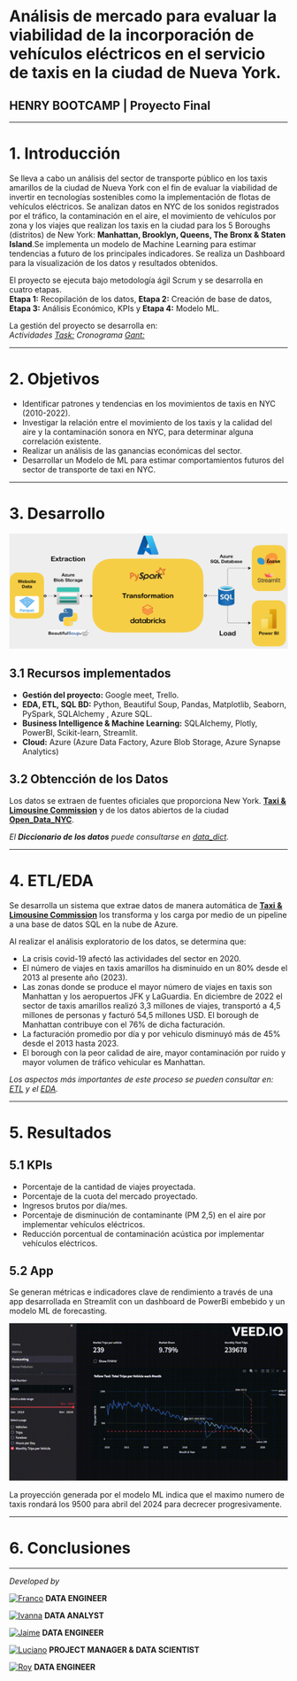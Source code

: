 # <h1> Análisis de mercado para evaluar la viabilidad de la incorporación de vehículos eléctricos en el servicio de taxis en la ciudad de Nueva York. </h1> 
## **HENRY BOOTCAMP | Proyecto Final**
<hr>

# 1. Introducción

Se lleva a cabo un análisis del sector de transporte público en los taxis amarillos de la ciudad de Nueva York con el fin de evaluar la viabilidad de invertir en tecnologías sostenibles como la implementación de flotas de vehículos eléctricos. Se analizan datos en NYC de los sonidos registrados por el tráfico, la contaminación en el aire, el movimiento de vehículos por zona y los viajes que realizan los taxis en la ciudad para  los 5 Boroughs (distritos) de New York: **Manhattan, Brooklyn, Queens, The Bronx & Staten Island**.Se implementa un modelo de Machine Learning  para estimar tendencias a futuro de los principales indicadores. Se realiza un Dashboard para la visualización de los datos y resultados obtenidos. <br>

El proyecto se ejecuta bajo metodología ágil Scrum y se desarrolla en cuatro etapas.<br>
**Etapa 1:** Recopilación de los datos, **Etapa 2:** Creación de base de datos, **Etapa 3:** Análisis Económico, KPIs y **Etapa 4:** Modelo ML. <br>

La gestión del proyecto se desarrolla en:<br>
*Actividades [Task:](https://trello.com/b/BBq6OTiJ/proyecto-final) Cronograma [Gant:](https://docs.google.com/spreadsheets/d/10gupD91IRV9KfblHfoy6fAw1rV6vu_gw6LNHp0itnfo/edit#gid=1709744959)*

<hr>

# 2. Objetivos

- Identificar patrones y tendencias en los movimientos de taxis en NYC (2010-2022).<br>
- Investigar la relación entre el movimiento de los taxis y la calidad del aire y la contaminación sonora en NYC, para determinar alguna  correlación existente. <br>
- Realizar un análisis de las ganancias económicas del sector. <br>
- Desarrollar un Modelo de ML para estimar comportamientos futuros del sector de transporte de taxi en NYC.<br>

<hr>

# 3. Desarrollo

<img src="src/esquema.png" />

## 3.1 Recursos implementados

- **Gestión del proyecto:** Google meet, Trello.<br>
- **EDA, ETL, SQL BD:** Python, Beautiful Soup, Pandas, Matplotlib,  Seaborn, PySpark, SQLAlchemy , Azure SQL.<br> 
- **Business Intelligence & Machine Learning:** SQLAlchemy, Plotly, PowerBI, Scikit-learn, Streamlit.<br> 
- **Cloud:** Azure (Azure Data Factory, Azure Blob Storage, Azure Synapse Analytics) <br>

## 3.2 Obtencción de los Datos

Los datos se extraen de fuentes oficiales que proporciona  New York.  [**Taxi & Limousine Commission**](https://www.nyc.gov/site/tlc/about/tlc-trip-record-data.page) y de los datos abiertos de la ciudad [**Open_Data_NYC**](https://data.cityofnewyork.us/).<br> 

*El **Diccionario de los datos** puede consultarse en [data_dict](https://github.com/francomyburg/Proyecto_grupal_DS).*

<hr>

# 4. ETL/EDA

Se desarrolla un sistema que extrae datos de manera automática de [**Taxi & Limousine Commission**](https://www.nyc.gov/site/tlc/about/tlc-trip-record-data.page) los transforma y los carga por medio de un pipeline a una base de datos SQL en la nube de Azure.<br>

Al realizar el análisis exploratorio de los datos, se determina que:

- La crisis covid-19 afectó las actividades del sector en 2020.
- El número de viajes en taxis amarillos ha disminuido en un 80% desde el 2013 al presente año (2023).
- Las zonas donde se produce el mayor número de viajes en taxis son Manhattan y los aeropuertos JFK y LaGuardia. En diciembre de 2022 el sector de taxis amarillos realizó 3,3 millones de viajes, transportó a 4,5 millones de personas y facturó 54,5 millones USD. El borough de Manhattan contribuye con el 76% de dicha facturación.
- La facturación promedio por día y por vehiculo disminuyó más de 45% desde el 2013 hasta 2023.
- El borough con la peor calidad de aire, mayor contaminación por ruido y mayor volumen de tráfico vehicular es Manhattan. 

 *Los aspectos más importantes de este proceso se pueden consultar en: [ETL](https://github.com/francomyburg/Proyecto_grupal_DS/tree/main/1.ETL) y el [EDA](https://github.com/francomyburg/Proyecto_grupal_DS/tree/main/2.EDA).*<br>

<hr>

# 5. Resultados

## 5.1 KPIs 

-  Porcentaje de la cantidad de viajes proyectada.<br>
-  Porcentaje de la cuota del mercado proyectado.<br>
-  Ingresos brutos por día/mes.<br>
-  Porcentaje de disminución de contaminante (PM 2,5) en el aire por implementar vehículos eléctricos.<br>
-  Reducción porcentual de contaminación acústica por implementar vehículos eléctricos. <br>

## 5.2 App

Se generan  métricas e indicadores clave de rendimiento a través de una app desarrollada en Streamlit con un dashboard de PowerBi embebido y un modelo ML de forecasting.

<img src="src/DataGenius Research.gif" />

La proyección generada por el modelo ML indica que el maximo numero de taxis rondará los 9500 para abril del 2024 para decrecer progresivamente.

<hr>

# 6. Conclusiones




<hr>

*Developed by*

<a href="https://www.linkedin.com/in/franco-jonas-myburg-6095b8255/"><img alt="Franco" title="Connect with Franco" src="https://img.shields.io/badge/Franco Myburg-0077B5?style=flat&logo=Linkedin&logoColor=white"></a> **DATA ENGINEER**

<a href="https://www.linkedin.com/in/ivannagvdc/"><img alt="Ivanna" title="Connect with Ivanna" src="https://img.shields.io/badge/Ivanna Villa-0077B5?style=flat&logo=Linkedin&logoColor=white"></a> **DATA ANALYST**

<a href="https://www.linkedin.com/in/jospinoponce/"><img alt="Jaime" title="Connect with Jaime" src="https://img.shields.io/badge/Jaime Ospino-0077B5?style=flat&logo=Linkedin&logoColor=white"></a> **DATA ENGINEER**

<a href="https://www.linkedin.com/in/takticflow/"><img alt="Luciano" title="Connect with Luciano" src="https://img.shields.io/badge/Luciano Larrea-0077B5?style=flat&logo=Linkedin&logoColor=white"></a> **PROJECT MANAGER & DATA SCIENTIST**

<a href="https://www.linkedin.com/in/royquillca/"><img alt="Roy" title="Connect with Roy" src="https://img.shields.io/badge/Roy Quillca-0077B5?style=flat&logo=Linkedin&logoColor=white"></a> **DATA ENGINEER**




